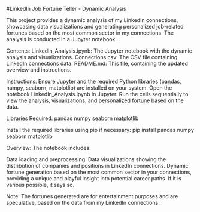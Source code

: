 #LinkedIn Job Fortune Teller - Dynamic Analysis

This project provides a dynamic analysis of my LinkedIn connections, showcasing data visualizations and generating personalized job-related fortunes based on the most common sector in my connections. The analysis is conducted in a Jupyter notebook.

Contents:
    LinkedIn_Analysis.ipynb: The Jupyter notebook with the dynamic analysis and visualizations.
    Connections.csv: The CSV file containing LinkedIn connections data.
    README.md: This file, containing the updated overview and instructions.

Instructions:
    Ensure Jupyter and the required Python libraries (pandas, numpy, seaborn, matplotlib) are installed on your system.
    Open the notebook LinkedIn_Analysis.ipynb in Jupyter.
    Run the cells sequentially to view the analysis, visualizations, and personalized fortune based on the data.


Libraries Required:
    pandas
    numpy
    seaborn
    matplotlib

Install the required libraries using pip if necessary:
    pip install pandas numpy seaborn matplotlib

Overview:
The notebook includes:

Data loading and preprocessing.
    Data visualizations showing the distribution of companies and positions in LinkedIn connections.
    Dynamic fortune generation based on the most common sector in your connections, providing a unique and playful insight into potential career paths. If it is various possible, it says so.

Note: The fortunes generated are for entertainment purposes and are speculative, based on the data from my LinkedIn connections.

